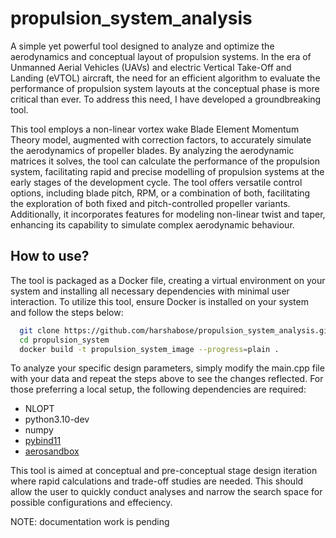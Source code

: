 # propulsion_system_analysis

A simple yet powerful tool designed to analyze and optimize the aerodynamics and conceptual layout of propulsion systems. In the era of Unmanned Aerial Vehicles (UAVs) and electric Vertical Take-Off and Landing (eVTOL) aircraft, the need for an efficient algorithm to evaluate the performance of propulsion system layouts at the conceptual phase is more critical than ever. To address this need, I have developed a groundbreaking tool.

This tool employs a non-linear vortex wake Blade Element Momentum Theory model, augmented with correction factors, to accurately simulate the aerodynamics of propeller blades. By analyzing the aerodynamic matrices it solves, the tool can calculate the performance of the propulsion system, facilitating rapid and precise modelling of propulsion systems at the early stages of the development cycle. The tool offers versatile control options, including blade pitch, RPM, or a combination of both, facilitating the exploration of both fixed and pitch-controlled propeller variants. Additionally, it incorporates features for modeling non-linear twist and taper, enhancing its capability to simulate complex aerodynamic behaviour.

## How to use?
The tool is packaged as a Docker file, creating a virtual environment on your system and installing all necessary dependencies with minimal user interaction. To utilize this tool, ensure Docker is installed on your system and follow the steps below:

``` bash
  git clone https://github.com/harshabose/propulsion_system_analysis.git
  cd propulsion_system
  docker build -t propulsion_system_image --progress=plain .
```
To analyze your specific design parameters, simply modify the main.cpp file with your data and repeat the steps above to see the changes reflected. For those preferring a local setup, the following dependencies are required:

- NLOPT
- python3.10-dev
- numpy
- [pybind11](https://github.com/pybind/pybind11)
- [aerosandbox](https://github.com/peterdsharpe/AeroSandbox?tab=readme-ov-file)

This tool is aimed at conceptual and pre-conceptual stage design iteration where rapid calculations and trade-off studies are needed.
This should allow the user to quickly conduct analyses and narrow the search space for possible configurations and effeciency.

NOTE: documentation work is pending
